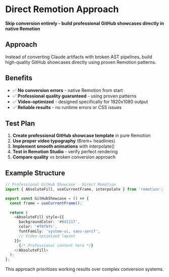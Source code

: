 # Direct Remotion Approach

**Skip conversion entirely - build professional GitHub showcases directly in native Remotion**

## Approach

Instead of converting Claude artifacts with broken AST pipelines, build high-quality GitHub showcases directly using proven Remotion patterns.

## Benefits
- ✅ **No conversion errors** - native Remotion from start
- ✅ **Professional quality guaranteed** - using proven patterns  
- ✅ **Video-optimized** - designed specifically for 1920x1080 output
- ✅ **Reliable results** - no runtime errors or CSS issues

## Test Plan

1. **Create professional GitHub showcase template** in pure Remotion
2. **Use proper video typography** (6rem+ headlines)
3. **Implement smooth animations** with interpolate()
4. **Test in Remotion Studio** - verify perfect rendering
5. **Compare quality** vs broken conversion approach

## Example Structure
```typescript
// Professional GitHub Showcase - Direct Remotion
import { AbsoluteFill, useCurrentFrame, interpolate } from 'remotion';

export const GitHubShowcase = () => {
  const frame = useCurrentFrame();
  
  return (
    <AbsoluteFill style={{
      backgroundColor: '#0d1117',
      color: '#f0f6fc',
      fontFamily: 'system-ui, sans-serif',
      // Video-optimized layout
    }}>
      {/* Professional content here */}
    </AbsoluteFill>
  );
};
```

This approach prioritizes working results over complex conversion systems.